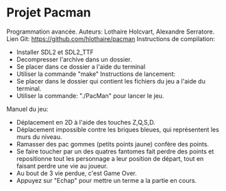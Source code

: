 # Projet Pacman 
Programmation avancée. 
Auteurs: Lothaire Holcvart, Alexandre Serratore. Lien Git: https://github.com/hlothaire/pacman
Instructions de compilation: 
- Installer SDL2 et SDL2_TTF
- Decompresser l'archive dans un dossier.
- Se placer dans ce dossier a l'aide du terminal
- Utiliser la commande "make"
Instructions de lancement:
- Se placer dans le dossier qui contient les fichiers du jeu a l'aide du terminal.
- Utiliser la commande: "./PacMan" pour lancer le jeu.

Manuel du jeu:
- Déplacement en 2D à l'aide des touches Z,Q,S,D.
- Déplacement impossible contre les briques bleues, qui représentent les murs du niveau.
- Ramasser des pac gommes (petits points jaune) confère des points.
- Se faire toucher par un des quatres fantomes fait perdre des points et repositionne tout les personnage a leur position de départ, tout en faisant perdre une vie au joueur.
- Au bout de 3 vie perdue, c'est Game Over. 
- Appuyez sur "Echap" pour mettre un terme a la partie en cours.
